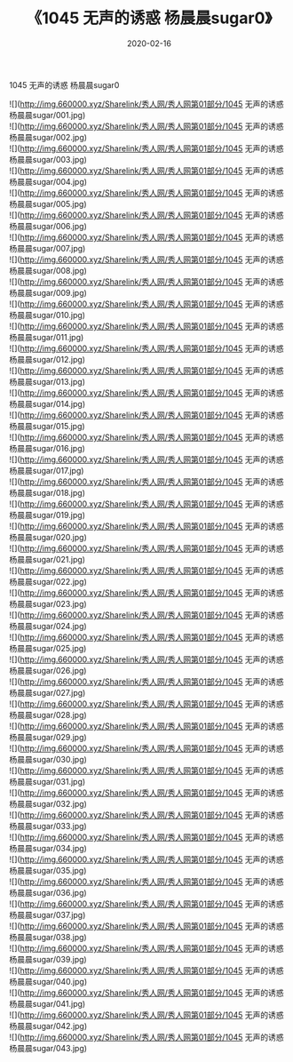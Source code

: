 ﻿---
layout: post
title:  《1045 无声的诱惑 杨晨晨sugar0》
date:   2020-02-16
img: http://img.660000.xyz/Sharelink/秀人网/秀人网第01部分/1045 无声的诱惑 杨晨晨sugar0/000.jpg
categories: [美女, 清纯, 唯美]
---

1045 无声的诱惑 杨晨晨sugar0

  ![](http://img.660000.xyz/Sharelink/秀人网/秀人网第01部分/1045 无声的诱惑 杨晨晨sugar/001.jpg) <br> ![](http://img.660000.xyz/Sharelink/秀人网/秀人网第01部分/1045 无声的诱惑 杨晨晨sugar/002.jpg) <br> ![](http://img.660000.xyz/Sharelink/秀人网/秀人网第01部分/1045 无声的诱惑 杨晨晨sugar/003.jpg) <br> ![](http://img.660000.xyz/Sharelink/秀人网/秀人网第01部分/1045 无声的诱惑 杨晨晨sugar/004.jpg) <br> ![](http://img.660000.xyz/Sharelink/秀人网/秀人网第01部分/1045 无声的诱惑 杨晨晨sugar/005.jpg) <br> ![](http://img.660000.xyz/Sharelink/秀人网/秀人网第01部分/1045 无声的诱惑 杨晨晨sugar/006.jpg) <br> ![](http://img.660000.xyz/Sharelink/秀人网/秀人网第01部分/1045 无声的诱惑 杨晨晨sugar/007.jpg) <br> ![](http://img.660000.xyz/Sharelink/秀人网/秀人网第01部分/1045 无声的诱惑 杨晨晨sugar/008.jpg) <br> ![](http://img.660000.xyz/Sharelink/秀人网/秀人网第01部分/1045 无声的诱惑 杨晨晨sugar/009.jpg) <br> ![](http://img.660000.xyz/Sharelink/秀人网/秀人网第01部分/1045 无声的诱惑 杨晨晨sugar/010.jpg) <br> ![](http://img.660000.xyz/Sharelink/秀人网/秀人网第01部分/1045 无声的诱惑 杨晨晨sugar/011.jpg) <br> ![](http://img.660000.xyz/Sharelink/秀人网/秀人网第01部分/1045 无声的诱惑 杨晨晨sugar/012.jpg) <br> ![](http://img.660000.xyz/Sharelink/秀人网/秀人网第01部分/1045 无声的诱惑 杨晨晨sugar/013.jpg) <br> ![](http://img.660000.xyz/Sharelink/秀人网/秀人网第01部分/1045 无声的诱惑 杨晨晨sugar/014.jpg) <br> ![](http://img.660000.xyz/Sharelink/秀人网/秀人网第01部分/1045 无声的诱惑 杨晨晨sugar/015.jpg) <br> ![](http://img.660000.xyz/Sharelink/秀人网/秀人网第01部分/1045 无声的诱惑 杨晨晨sugar/016.jpg) <br> ![](http://img.660000.xyz/Sharelink/秀人网/秀人网第01部分/1045 无声的诱惑 杨晨晨sugar/017.jpg) <br> ![](http://img.660000.xyz/Sharelink/秀人网/秀人网第01部分/1045 无声的诱惑 杨晨晨sugar/018.jpg) <br> ![](http://img.660000.xyz/Sharelink/秀人网/秀人网第01部分/1045 无声的诱惑 杨晨晨sugar/019.jpg) <br> ![](http://img.660000.xyz/Sharelink/秀人网/秀人网第01部分/1045 无声的诱惑 杨晨晨sugar/020.jpg) <br> ![](http://img.660000.xyz/Sharelink/秀人网/秀人网第01部分/1045 无声的诱惑 杨晨晨sugar/021.jpg) <br> ![](http://img.660000.xyz/Sharelink/秀人网/秀人网第01部分/1045 无声的诱惑 杨晨晨sugar/022.jpg) <br> ![](http://img.660000.xyz/Sharelink/秀人网/秀人网第01部分/1045 无声的诱惑 杨晨晨sugar/023.jpg) <br> ![](http://img.660000.xyz/Sharelink/秀人网/秀人网第01部分/1045 无声的诱惑 杨晨晨sugar/024.jpg) <br> ![](http://img.660000.xyz/Sharelink/秀人网/秀人网第01部分/1045 无声的诱惑 杨晨晨sugar/025.jpg) <br> ![](http://img.660000.xyz/Sharelink/秀人网/秀人网第01部分/1045 无声的诱惑 杨晨晨sugar/026.jpg) <br> ![](http://img.660000.xyz/Sharelink/秀人网/秀人网第01部分/1045 无声的诱惑 杨晨晨sugar/027.jpg) <br> ![](http://img.660000.xyz/Sharelink/秀人网/秀人网第01部分/1045 无声的诱惑 杨晨晨sugar/028.jpg) <br> ![](http://img.660000.xyz/Sharelink/秀人网/秀人网第01部分/1045 无声的诱惑 杨晨晨sugar/029.jpg) <br> ![](http://img.660000.xyz/Sharelink/秀人网/秀人网第01部分/1045 无声的诱惑 杨晨晨sugar/030.jpg) <br> ![](http://img.660000.xyz/Sharelink/秀人网/秀人网第01部分/1045 无声的诱惑 杨晨晨sugar/031.jpg) <br> ![](http://img.660000.xyz/Sharelink/秀人网/秀人网第01部分/1045 无声的诱惑 杨晨晨sugar/032.jpg) <br> ![](http://img.660000.xyz/Sharelink/秀人网/秀人网第01部分/1045 无声的诱惑 杨晨晨sugar/033.jpg) <br> ![](http://img.660000.xyz/Sharelink/秀人网/秀人网第01部分/1045 无声的诱惑 杨晨晨sugar/034.jpg) <br> ![](http://img.660000.xyz/Sharelink/秀人网/秀人网第01部分/1045 无声的诱惑 杨晨晨sugar/035.jpg) <br> ![](http://img.660000.xyz/Sharelink/秀人网/秀人网第01部分/1045 无声的诱惑 杨晨晨sugar/036.jpg) <br> ![](http://img.660000.xyz/Sharelink/秀人网/秀人网第01部分/1045 无声的诱惑 杨晨晨sugar/037.jpg) <br> ![](http://img.660000.xyz/Sharelink/秀人网/秀人网第01部分/1045 无声的诱惑 杨晨晨sugar/038.jpg) <br> ![](http://img.660000.xyz/Sharelink/秀人网/秀人网第01部分/1045 无声的诱惑 杨晨晨sugar/039.jpg) <br> ![](http://img.660000.xyz/Sharelink/秀人网/秀人网第01部分/1045 无声的诱惑 杨晨晨sugar/040.jpg) <br> ![](http://img.660000.xyz/Sharelink/秀人网/秀人网第01部分/1045 无声的诱惑 杨晨晨sugar/041.jpg) <br> ![](http://img.660000.xyz/Sharelink/秀人网/秀人网第01部分/1045 无声的诱惑 杨晨晨sugar/042.jpg) <br> ![](http://img.660000.xyz/Sharelink/秀人网/秀人网第01部分/1045 无声的诱惑 杨晨晨sugar/043.jpg) <br>